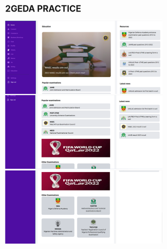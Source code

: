 # 2GEDA PRACTICE

![shot1](/src/assets/2geda1.png)
![shot2](/src/assets/2geda2.png)
![shot3](/src/assets/2geda3.png)


